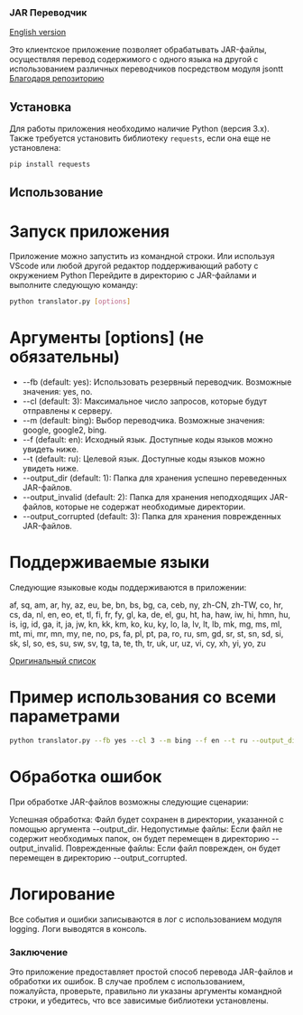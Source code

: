 ### JAR Переводчик

[English version](https://github.com/MehanikTMYT/MineCraftModsTranslator/tree/main/Client/README.md)

Это клиентское приложение позволяет обрабатывать JAR-файлы, осуществляя перевод содержимого с одного языка на другой с использованием различных переводчиков посредством модуля jsontt [Благодаря репозиторию](https://github.com/mololab/json-translator)

## Установка

Для работы приложения необходимо наличие Python (версия 3.x). Также требуется установить библиотеку `requests`, если она еще не установлена:

```bash
pip install requests
```
## Использование
# Запуск приложения

Приложение можно запустить из командной строки. Или используя VScode или любой другой редактор поддерживающий работу с окружением Python
Перейдите в директорию с JAR-файлами и выполните следующую команду:

```bash
python translator.py [options]
```

# Аргументы [options] (не обязательны)

* --fb (default: yes): Использовать резервный переводчик. Возможные значения: yes, no.
* --cl (default: 3): Максимальное число запросов, которые будут отправлены к серверу.
* --m (default: bing): Выбор переводчика. Возможные значения: google, google2, bing.
* --f (default: en): Исходный язык. Доступные коды языков можно увидеть ниже.
* --t (default: ru): Целевой язык. Доступные коды языков можно увидеть ниже.
* --output_dir (default: 1): Папка для хранения успешно переведенных JAR-файлов.
* --output_invalid (default: 2): Папка для хранения неподходящих JAR-файлов, которые не содержат необходимые директории.
* --output_corrupted (default: 3): Папка для хранения поврежденных JAR-файлов.

# Поддерживаемые языки

Следующие языковые коды поддерживаются в приложении:

af, sq, am, ar, hy, az, eu, be, bn, bs, bg, ca, ceb, ny,
zh-CN, zh-TW, co, hr, cs, da, nl, en, eo, et, tl, fi, fr,
fy, gl, ka, de, el, gu, ht, ha, haw, iw, hi, hmn, hu,
is, ig, id, ga, it, ja, jw, kn, kk, km, ko, ku, ky, lo,
la, lv, lt, lb, mk, mg, ms, ml, mt, mi, mr, mn, my, ne,
no, ps, fa, pl, pt, pa, ro, ru, sm, gd, sr, st, sn, sd,
si, sk, sl, so, es, su, sw, sv, tg, ta, te, th, tr, uk,
ur, uz, vi, cy, xh, yi, yo, zu

[Оригинальный список](https://github.com/mololab/json-translator/blob/master/docs/LANGUAGES.md)

# Пример использования со всеми параметрами 

```bash
python translator.py --fb yes --cl 3 --m bing --f en --t ru --output_dir translated --output_invalid invalid --output_corrupted corrupted
```
# Обработка ошибок

При обработке JAR-файлов возможны следующие сценарии:

Успешная обработка: Файл будет сохранен в директории, указанной с помощью аргумента --output_dir.
Недопустимые файлы: Если файл не содержит необходимых папок, он будет перемещен в директорию --output_invalid.
Поврежденные файлы: Если файл поврежден, он будет перемещен в директорию --output_corrupted.

# Логирование

Все события и ошибки записываются в лог с использованием модуля logging. Логи выводятся в консоль.

### Заключение

Это приложение предоставляет простой способ перевода JAR-файлов и обработки их ошибок. 
В случае проблем с использованием, пожалуйста, проверьте, правильно ли указаны аргументы командной строки, и убедитесь, что все зависимые библиотеки установлены.
